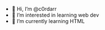- 👋 Hi, I’m @c0rdarr
- 👀 I’m interested in learning web dev
- 🌱 I’m currently learning HTML

<!---
c0rdarr/c0rdarr is a ✨ special ✨ repository because its `README.md` (this file) appears on your GitHub profile.
You can click the Preview link to take a look at your changes.
--->
